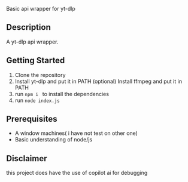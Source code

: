 Basic api wrapper for yt-dlp

## Description

A yt-dlp api wrapper.

## Getting Started

1. Clone the repository
2. Install yt-dlp and put it in PATH
(optional) Install ffmpeg and put it in PATH
3. run ```npm i ``` to install the dependencies
4. run ```node index.js```

## Prerequisites

- A window machines( i have not test on other one)
- Basic understanding of node/js

## Disclaimer
 this project does have the use of copilot ai for debugging 
